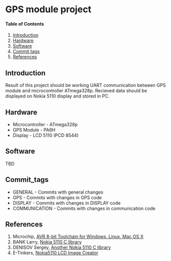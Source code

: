 
# GPS module project

#### Table of Contents

1. [Introduction](#introduction)
2. [Hardware](#hardware)
3. [Software](#software)
4. [Commit tags](#Commit_tags)
5. [References](#references)


## Introduction

Result of this project should be working UART communication between GPS module and microcontroller ATmega328p. 
Recieved data should be displayed on Nokia 5110 display and stored in PC.


## Hardware

- Microcontroller - ATmega328p
- GPS Module - PA6H
- Display - LCD 5110 (PCD 8544)

## Software

TBD

## Commit_tags

- GENERAL - Commits with general changes 
- GPS - Commits with changes in GPS code
- DISPLAY - Commits with changes in DISPLAY code
- COMMUNICATION - Commits with changes in communication code

## References

1. Microchip, [AVR 8-bit Toolchain for Windows, Linux, Mac OS X](https://www.microchip.com/mplab/avr-support/avr-and-arm-toolchains-c-compilers)
2. BANK Larry, [Nokia 5110 C library](https://github.com/bitbank2/nokia5110)
3. DENISOV Sergey, [Another Nokia 5110 C library](https://github.com/LittleBuster/avr-nokia5110)
4. E-Tinkers, [Nokia5110 LCD Image Creator](https://www.e-tinkers.com/nokia5110-lcd-image-creator/)
